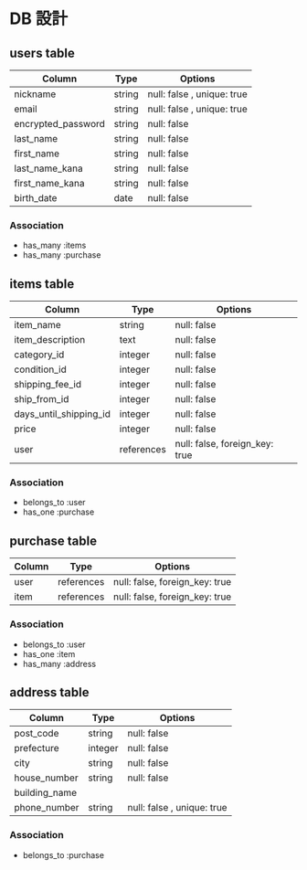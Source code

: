 # DB 設計

## users table

| Column             | Type   | Options                    |
|--------------------|--------|----------------------------|
| nickname           | string | null: false , unique: true |
| email              | string | null: false , unique: true |
| encrypted_password | string | null: false                |
| last_name          | string | null: false                |
| first_name         | string | null: false                |
| last_name_kana     | string | null: false                |
| first_name_kana    | string | null: false                |
| birth_date         | date   | null: false                |


### Association
* has_many :items
* has_many :purchase



## items table

| Column                 | Type       | Options                        |
|------------------------|------------|--------------------------------|
| item_name              | string     | null: false                    |
| item_description       | text       | null: false                    |
| category_id            | integer    | null: false                    |
| condition_id           | integer    | null: false                    |
| shipping_fee_id        | integer    | null: false                    |
| ship_from_id           | integer    | null: false                    |
| days_until_shipping_id | integer    | null: false                    |
| price                  | integer    | null: false                    |
| user                   | references | null: false, foreign_key: true |


### Association
* belongs_to :user
* has_one :purchase



## purchase table

| Column | Type       | Options                        |
|--------|------------|--------------------------------|
| user   | references | null: false, foreign_key: true |
| item   | references | null: false, foreign_key: true |


### Association
* belongs_to :user
* has_one :item
* has_many :address



## address table

| Column        | Type    | Options                    |
|---------------|---------|----------------------------|
| post_code     | string  | null: false                |
| prefecture    | integer | null: false                |
| city          | string  | null: false                |
| house_number  | string  | null: false                |
| building_name |         |                            |
| phone_number  | string  | null: false , unique: true |


### Association
* belongs_to :purchase